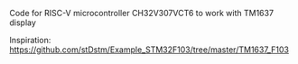 Code for RISC-V microcontroller CH32V307VCT6 to work with TM1637 display

Inspiration:
https://github.com/stDstm/Example_STM32F103/tree/master/TM1637_F103

